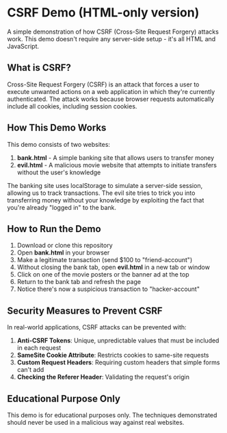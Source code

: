 # CSRF Demo (HTML-only version)

A simple demonstration of how CSRF (Cross-Site Request Forgery) attacks work. This demo doesn't require any server-side setup - it's all HTML and JavaScript.

## What is CSRF?

Cross-Site Request Forgery (CSRF) is an attack that forces a user to execute unwanted actions on a web application in which they're currently authenticated. The attack works because browser requests automatically include all cookies, including session cookies.

## How This Demo Works

This demo consists of two websites:

1. **bank.html** - A simple banking site that allows users to transfer money
2. **evil.html** - A malicious movie website that attempts to initiate transfers without the user's knowledge

The banking site uses localStorage to simulate a server-side session, allowing us to track transactions. The evil site tries to trick you into transferring money without your knowledge by exploiting the fact that you're already "logged in" to the bank.

## How to Run the Demo

1. Download or clone this repository
2. Open **bank.html** in your browser
3. Make a legitimate transaction (send $100 to "friend-account")
4. Without closing the bank tab, open **evil.html** in a new tab or window
5. Click on one of the movie posters or the banner ad at the top
6. Return to the bank tab and refresh the page
7. Notice there's now a suspicious transaction to "hacker-account"

## Security Measures to Prevent CSRF

In real-world applications, CSRF attacks can be prevented with:

1. **Anti-CSRF Tokens**: Unique, unpredictable values that must be included in each request
2. **SameSite Cookie Attribute**: Restricts cookies to same-site requests
3. **Custom Request Headers**: Requiring custom headers that simple forms can't add
4. **Checking the Referer Header**: Validating the request's origin

## Educational Purpose Only

This demo is for educational purposes only. The techniques demonstrated should never be used in a malicious way against real websites.
